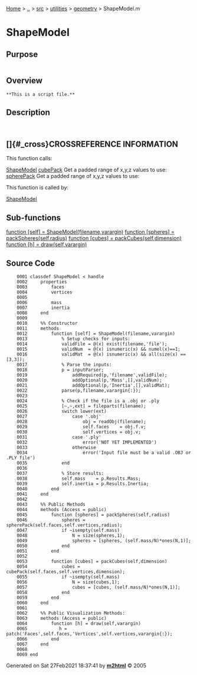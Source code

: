 [Home](../../../../../index.html) \> [..](#) \> [src](#) \> [utilities](#)
\> [geometry](index.md) \> ShapeModel.m



# ShapeModel

## Purpose 

``` 
```

## Overview 

``` 
**This is a script file.**
```

## Description 

```
 

```

## []{#_cross}CROSSREFERENCE INFORMATION 

This function calls:

   [ShapeModel](ShapeModel.md)
   [cubePack](cubePack.md "function [cubes] = cubePack(faces,vertices,dimension)")
    Get a padded range of x,y,z values to use:
   [spherePack](spherePack.md "function [spheres] = spherePack(faces,vertices,radius)")
    Get a padded range of x,y,z values to use:

This function is called by:

   [ShapeModel](ShapeModel.md)

## Sub-functions 

   [function \[self\] = ShapeModel(filename,varargin)](#_sub1)
   [function \[spheres\] = packSpheres(self,radius)](#_sub2)
   [function \[cubes\] = packCubes(self,dimension)](#_sub3)
   [function \[h\] = draw(self,varargin)](#_sub4)

## Source Code 

```
    0001 classdef ShapeModel < handle
    0002     properties
    0003         faces
    0004         vertices
    0005         
    0006         mass
    0007         inertia
    0008     end
    0009     
    0010     %% Constructor
    0011     methods
    0012         function [self] = ShapeModel(filename,varargin)
    0013             % Setup checks for inputs:
    0014             validFile = @(x) exist(filename,'file');
    0015             validNum  = @(x) isnumeric(x) && numel(x)==1;
    0016             validMat  = @(x) isnumeric(x) && all(size(x) == [3,3]);
    0017             % Parse the inputs:
    0018             p = inputParser;
    0019                 addRequired(p,'filename',validFile);
    0020                 addOptional(p,'Mass',[],validNum);
    0021                 addOptional(p,'Inertia',[],validMat);
    0022             parse(p,filename,varargin{:});
    0023             
    0024             % Check if the file is a .obj or .ply
    0025             [~,~,ext] = fileparts(filename);
    0026             switch lower(ext)
    0027                 case '.obj'
    0028                     obj = readObj(filename);
    0029                     self.faces    = obj.f.v;
    0030                     self.vertices = obj.v;
    0031                 case '.ply'
    0032                     error('NOT YET IMPLEMENTED')
    0033                 otherwise
    0034                     error('Input file must be a valid .OBJ or .PLY file')
    0035             end
    0036             
    0037             % Store results:
    0038             self.mass    = p.Results.Mass;
    0039             self.inertia = p.Results.Inertia;
    0040         end
    0041     end
    0042     
    0043     %% Public Methods
    0044     methods (Access = public)
    0045         function [spheres] = packSpheres(self,radius)
    0046             spheres = spherePack(self.faces,self.vertices,radius);
    0047             if ~isempty(self.mass)
    0048                 N = size(spheres,1);
    0049                 spheres = [spheres, (self.mass/N)*ones(N,1)];
    0050             end
    0051         end
    0052         
    0053         function [cubes] = packCubes(self,dimension)
    0054             cubes = cubePack(self.faces,self.vertices,dimension); 
    0055             if ~isempty(self.mass)
    0056                 N = size(cubes,1);
    0057                 cubes = [cubes, (self.mass/N)*ones(N,1)];
    0058             end
    0059         end
    0060     end
    0061     
    0062     %% Public Visualization Methods:
    0063     methods (Access = public)
    0064         function [h] = draw(self,varargin)
    0065            h = patch('Faces',self.faces,'Vertices',self.vertices,varargin{:}); 
    0066         end
    0067     end
    0068     
    0069 end
```



Generated on Sat 27Feb2021 18:37:41 by
**[m2html](http://www.artefact.tk/software/matlab/m2html/ "Matlab Documentation in HTML")**
© 2005
